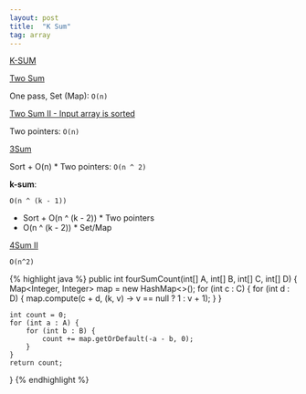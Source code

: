 ```yaml
---
layout: post
title:  "K Sum"
tag: array
---
```


[K-SUM](https://en.wikipedia.org/wiki/3SUM)

[Two Sum][two-sum]

One pass, Set (Map): `O(n)`

[Two Sum II - Input array is sorted][two-sum-ii-input-array-is-sorted]

Two pointers: `O(n)`

[3Sum][3sum]

Sort + O(n) * Two pointers: `O(n ^ 2)`

**k-sum**:

`O(n ^ (k - 1))`

* Sort + O(n ^ (k - 2)) * Two pointers
* O(n ^ (k - 2)) * Set/Map

[4Sum II][4sum-ii]

`O(n^2)`

{% highlight java %}
public int fourSumCount(int[] A, int[] B, int[] C, int[] D) {
    Map<Integer, Integer> map = new HashMap<>();
    for (int c : C) {
        for (int d : D) {
            map.compute(c + d, (k, v) -> v == null ? 1 : v + 1);
        }
    }

    int count = 0;
    for (int a : A) {
        for (int b : B) {
            count += map.getOrDefault(-a - b, 0);
        }
    }
    return count;
}
{% endhighlight %}

[3sum]: https://leetcode.com/problems/3sum/
[4sum-ii]: https://leetcode.com/problems/4sum-ii/
[two-sum]: https://leetcode.com/problems/two-sum/
[two-sum-ii-input-array-is-sorted]: https://leetcode.com/problems/two-sum-ii-input-array-is-sorted/
